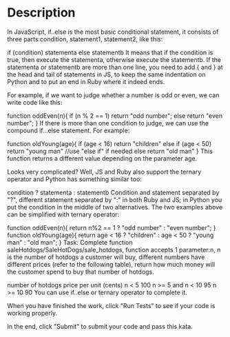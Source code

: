 # Description

In JavaScript, if..else is the most basic conditional statement, it consists of three parts:condition, statement1, statement2, like this:

if (condition) statementa
else statementb
It means that if the condition is true, then execute the statementa, otherwise execute the statementb. If the statementa or statementb are more than one line, you need to add { and } at the head and tail of statements in JS, to keep the same indentation on Python and to put an end in Ruby where it indeed ends.

For example, if we want to judge whether a number is odd or even, we can write code like this:

function oddEven(n){
if (n % 2 == 1) return "odd number";
else return "even number";
}
If there is more than one condition to judge, we can use the compound if...else statement. For example:

function oldYoung(age){
if (age < 16) return "children"
else if (age < 50) return "young man" //use "else if" if needed
else return "old man"
}
This function returns a different value depending on the parameter age.

Looks very complicated? Well, JS and Ruby also support the ternary operator and Python has something similar too:

condition ? statementa : statementb
Condition and statement separated by "?", different statement separated by ":" in both Ruby and JS; in Python you put the condition in the middle of two alternatives. The two examples above can be simplified with ternary operator:

function oddEven(n){
return n%2 == 1 ? "odd number" : "even number";
}
function oldYoung(age){
return age < 16 ? "children" : age < 50 ? "young man" : "old man";
}
Task:
Complete function saleHotdogs/SaleHotDogs/sale_hotdogs, function accepts 1 parameter:n, n is the number of hotdogs a customer will buy, different numbers have different prices (refer to the following table), return how much money will the customer spend to buy that number of hotdogs.

number of hotdogs price per unit (cents)
n < 5 100
n >= 5 and n < 10 95
n >= 10 90
You can use if..else or ternary operator to complete it.

When you have finished the work, click "Run Tests" to see if your code is working properly.

In the end, click "Submit" to submit your code and pass this kata.
